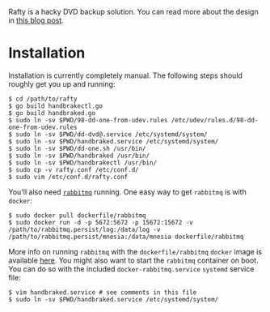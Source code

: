 Rafty is a hacky DVD backup solution.  You can read more about the design
in
[this blog post](http://mgalgs.github.io/2015/04/02/rafty-dvd-backups-using-systemd-docker-rabbitmq-and-go.html).

# Installation

Installation is currently completely manual.  The following steps should
roughly get you up and running:

    $ cd /path/to/rafty
    $ go build handbrakectl.go
    $ go build handbraked.go
    $ sudo ln -sv $PWD/98-dd-one-from-udev.rules /etc/udev/rules.d/98-dd-one-from-udev.rules
    $ sudo ln -sv $PWD/dd-dvd@.service /etc/systemd/system/
    $ sudo ln -sv $PWD/handbraked.service /etc/systemd/system/
    $ sudo ln -sv $PWD/dd-one.sh /usr/bin/
    $ sudo ln -sv $PWD/handbraked /usr/bin/
    $ sudo ln -sv $PWD/handbrakectl /usr/bin/
    $ sudo cp -v rafty.conf /etc/conf.d/
    $ sudo vim /etc/conf.d/rafty.conf

You'll also need [`rabbitmq`](https://www.rabbitmq.com/) running.  One easy
way to get `rabbitmq` is with `docker`:

    $ sudo docker pull dockerfile/rabbitmq
    $ sudo docker run -d -p 5672:5672 -p 15672:15672 -v /path/to/rabbitmq.persist/log:/data/log -v /path/to/rabbitmq.persist/mnesia:/data/mnesia dockerfile/rabbitmq

More info on running `rabbitmq` with the `dockerfile/rabbitmq` `docker`
image is available [here](http://dockerfile.github.io/#/rabbitmq).  You
might also want to start the `rabbitmq` container on boot.  You can do so
with the included `docker-rabbitmq.service` `systemd` service file:

    $ vim handbraked.service # see comments in this file
    $ sudo ln -sv $PWD/handbraked.service /etc/systemd/system/
